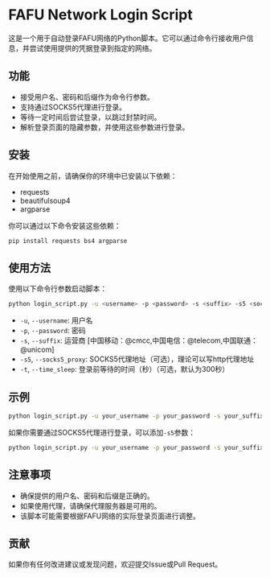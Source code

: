 
# FAFU Network Login Script

这是一个用于自动登录FAFU网络的Python脚本。它可以通过命令行接收用户信息，并尝试使用提供的凭据登录到指定的网络。

## 功能

- 接受用户名、密码和后缀作为命令行参数。
- 支持通过SOCKS5代理进行登录。
- 等待一定时间后尝试登录，以跳过封禁时间。
- 解析登录页面的隐藏参数，并使用这些参数进行登录。

## 安装

在开始使用之前，请确保你的环境中已安装以下依赖：

- requests
- beautifulsoup4
- argparse

你可以通过以下命令安装这些依赖：

```bash
pip install requests bs4 argparse
````

## 使用方法

使用以下命令行参数启动脚本：

```bash
python login_script.py -u <username> -p <password> -s <suffix> -s5 <socks5_proxy> -t <time_sleep>
```

- `-u`, `--username`: 用户名
- `-p`, `--password`: 密码
- `-s`, `--suffix`: 运营商 [中国移动：@cmcc,中国电信：@telecom,中国联通：@unicom]
- `-s5`, `--socks5_proxy`: SOCKS5代理地址（可选），理论可以写http代理地址
- `-t`, `--time_sleep`: 登录前等待的时间（秒）（可选，默认为300秒）

## 示例

```bash
python login_script.py -u your_username -p your_password -s your_suffix
```

如果你需要通过SOCKS5代理进行登录，可以添加`-s5`参数：

```bash
python login_script.py -u your_username -p your_password -s your_suffix -s5 "socks5://127.0.0.1:1080"
```

## 注意事项

- 确保提供的用户名、密码和后缀是正确的。
- 如果使用代理，请确保代理服务器是可用的。
- 该脚本可能需要根据FAFU网络的实际登录页面进行调整。

## 贡献

如果你有任何改进建议或发现问题，欢迎提交Issue或Pull Request。
